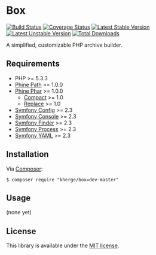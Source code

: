 Box
===

[![Build Status][]](https://travis-ci.org/kherge/php-box)
[![Coverage Status][]](https://coveralls.io/r/kherge/php-box?branch=master)
[![Latest Stable Version][]](https://packagist.org/packages/kherge/box)
[![Latest Unstable Version][]](https://packagist.org/packages/kherge/box)
[![Total Downloads][]](https://packagist.org/packages/kherge/box)

A simplified, customizable PHP archive builder.

Requirements
------------

- PHP >= 5.3.3
- [Phine Path][] >= 1.0.0
- [Phine Phar][] >= 1.0.0
    - [Compact][] >= 1.0
    - [Replace][] >= 1.0
- [Symfony Config][] >= 2.3
- [Symfony Console][] >= 2.3
- [Symfony Finder][] >= 2.3
- [Symfony Process][] >= 2.3
- [Symfony YAML][] >= 2.3

Installation
------------

Via [Composer][]:

    $ composer require "kherge/box=dev-master"

Usage
-----

(none yet)

License
-------

This library is available under the [MIT license](LICENSE).

[Build Status]: https://travis-ci.org/kherge/php-box.png?branch=master
[Coverage Status]: https://coveralls.io/repos/kherge/php-box/badge.png?branch=master
[Latest Stable Version]: https://poser.pugx.org/kherge/box/v/stable.png
[Latest Unstable Version]: https://poser.pugx.org/kherge/box/v/unstable.png
[Total Downloads]: https://poser.pugx.org/kherge/box/downloads.png

[Phine Path]: https://github.com/phine/lib-path
[Phine Phar]: https://github.com/phine/lib-phar
[Compact]: https://github.com/phine/lib-phar-compact
[Replace]: https://github.com/phine/lib-phar-replace
[Symfony Config]: https://github.com/symfony/Config
[Symfony Console]: https://github.com/symfony/Console
[Symfony Finder]: https://github.com/symfony/Finder
[Symfony Process]: https://github.com/symfony/Process
[Symfony YAML]: https://github.com/symfony/Yaml
[Composer]: http://getcomposer.org/
